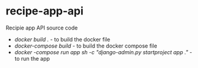 # recipe-app-api
Recipie app API source code

- *docker build .* - to build the docker file 
- *docker-compose build* - to build the docker compose file
- *docker -compose run app sh -c  "django-admin.py startproject app ."* - to run the app 
